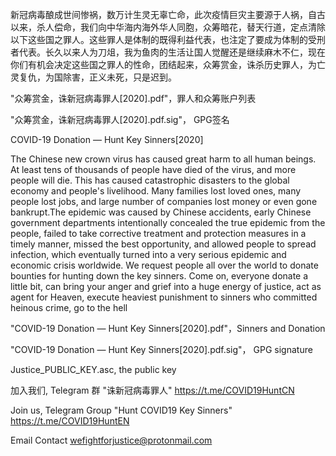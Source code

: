新冠病毒酿成世间惨祸，数万计生灵无辜亡命，此次疫情巨灾主要源于人祸，自古以来，杀人偿命，我们向中华海内海外华人同胞，众筹暗花，替天行道，定点清除以下这些国之罪人。这些罪人是体制的既得利益代表，也注定了要成为体制的受刑者代表。长久以来人为刀俎，我为鱼肉的生活让国人觉醒还是继续麻木不仁，现在你们有机会决定这些国之罪人的性命，团结起来，众筹赏金，诛杀历史罪人，为亡灵复仇，为国除害，正义未死，只是迟到。

"众筹赏金，诛新冠病毒罪人[2020].pdf"，罪人和众筹账户列表

"众筹赏金，诛新冠病毒罪人[2020].pdf.sig"， GPG签名

COVID-19 Donation — Hunt Key Sinners[2020]        

The Chinese new crown virus has caused great harm to all human beings. At least tens of thousands of people have died of the virus, and more people will die. This has caused catastrophic disasters to the global economy and people's livelihood. Many families lost loved ones, many people lost jobs, and large number of companies lost money or even gone bankrupt.The epidemic was caused by Chinese accidents, early Chinese government departments intentionally concealed the true epidemic from the people, failed to take corrective treatment and protection measures in a timely manner, missed the best opportunity, and allowed people to spread infection, which eventually turned into a very serious epidemic and economic crisis worldwide. We request people all over the world to donate bounties for hunting down the key sinners. Come on, everyone donate a little bit, can bring your anger and grief into a huge energy of justice, act as agent for Heaven, execute heaviest punishment to sinners who committed heinous crime, go to the hell

"COVID-19 Donation — Hunt Key Sinners[2020].pdf"，Sinners and Donation

"COVID-19 Donation — Hunt Key Sinners[2020].pdf.sig"， GPG signature

Justice_PUBLIC_KEY.asc, the public key

加入我们,  Telegram 群 "诛新冠病毒罪人"                   https://t.me/COVID19HuntCN

Join us, Telegram Group "Hunt COVID19 Key Sinners"     https://t.me/COVID19HuntEN

Email Contact wefightforjustice@protonmail.com
